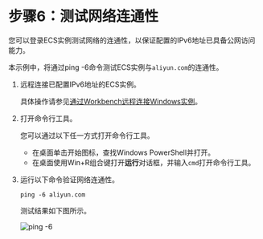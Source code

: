 # 步骤6：测试网络连通性

您可以登录ECS实例测试网络的连通性，以保证配置的IPv6地址已具备公网访问能力。

本示例中，将通过ping -6命令测试ECS实例与`aliyun.com`的连通性。

1.  远程连接已配置IPv6地址的ECS实例。

    具体操作请参见[通过Workbench远程连接Windows实例](/cn.zh-CN/实例/连接实例/连接Windows实例/通过Workbench远程连接Windows实例.md)。

2.  打开命令行工具。

    您可以通过以下任一方式打开命令行工具。

    -   在桌面单击开始图标，查找Windows PowerShell并打开。
    -   在桌面使用Win+R组合键打开**运行**对话框，并输入`cmd`打开命令行工具。
3.  运行以下命令验证网络连通性。

    ```
    ping -6 aliyun.com
    ```

    测试结果如下图所示。

    ![ping -6](https://static-aliyun-doc.oss-cn-hangzhou.aliyuncs.com/assets/img/zh-CN/8270013061/p174644.png)


